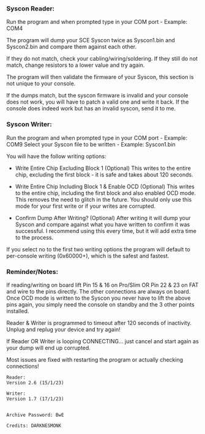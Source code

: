 
### Syscon Reader: ###

Run the program and when prompted type in your COM port - Example: COM4

The program will dump your SCE Syscon twice as Syscon1.bin and Syscon2.bin and compare them against each other.

If they do not match, check your cabling/wiring/soldering.
If they still do not match, change resistors to a lower value and try again.

The program will then validate the firmware of your Syscon, this section is not unique to your console.

If the dumps match, but the syscon firmware is invalid and your console does not work, you will have to patch a valid one and write it back.
If the console does indeed work but has an invalid syscon, send it to me.


### Syscon Writer: ###

Run the program and when prompted type in your COM port - Example: COM9
Select your Syscon file to be written - Example: Syscon1.bin

You will have the follow writing options:

* Write Entire Chip Excluding Block 1 (Optional)
	This writes to the entire chip, excluding the first block - it is safe and takes about 120 seconds.
	
* Write Entire Chip Including Block 1 & Enable OCD (Optional)
	This writes to the entire chip, including the first block and also enabled OCD mode. This removes the need to glitch in the future.
	You should only use this mode for your first write or if your writes are corrupted.
	
* Confirm Dump After Writing? (Optional)
	After writing it will dump your Syscon and compare against what you have written to confirm it was successful.
	I recommend using this every time, but it will add extra time to the process.
	
If you select no to the first two writing options the program will default to per-console writing (0x60000+), which is the safest and fastest.


### Reminder/Notes: ###

If reading/writing on board lift Pin 15 & 16 on Pro/Slim OR Pin 22 & 23 on FAT and wire to the pins directly. The other connections are always on board.
Once OCD mode is written to the Syscon you never have to lift the above pins again, you simply need the console on standby and the 3 other points installed.

Reader & Writer is programmed to timeout after 120 seconds of inactivity. Unplug and replug your device and try again!

If Reader OR Writer is looping CONNECTING... just cancel and start again as your dump will end up corrupted. 

Most issues are fixed with restarting the program or actually checking connections!



	Reader: 
	Version 2.6 (15/1/23)

	Writer:
	Version 1.7 (17/1/23)


    Archive Password: BwE

    Credits: DARKNESMONK
